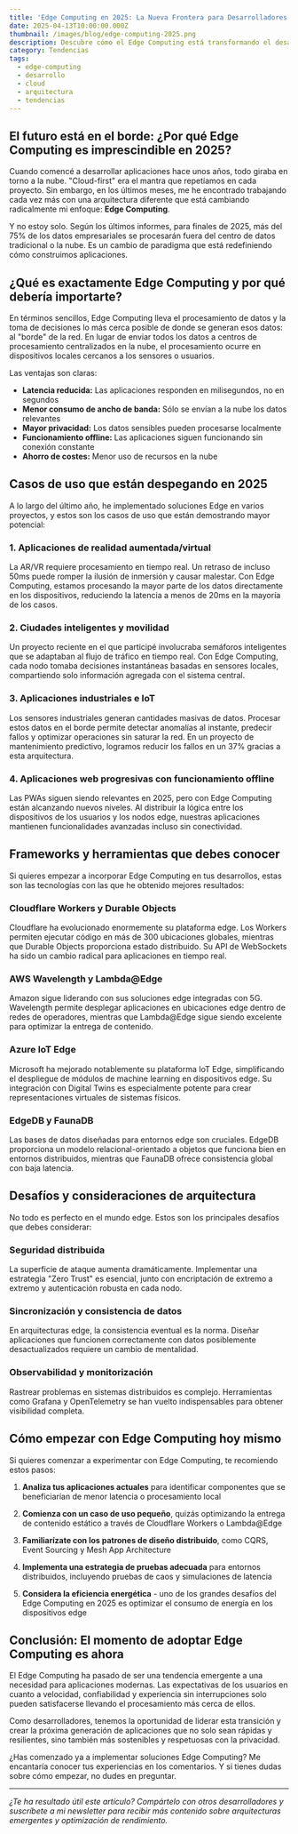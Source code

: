 ```yaml
---
title: 'Edge Computing en 2025: La Nueva Frontera para Desarrolladores'
date: 2025-04-13T10:00:00.000Z
thumbnail: /images/blog/edge-computing-2025.png
description: Descubre cómo el Edge Computing está transformando el desarrollo de aplicaciones y por qué deberías incorporarlo en tus proyectos este 2025.
category: Tendencias
tags:
  - edge-computing
  - desarrollo
  - cloud
  - arquitectura
  - tendencias
---
```


## El futuro está en el borde: ¿Por qué Edge Computing es imprescindible en 2025?

Cuando comencé a desarrollar aplicaciones hace unos años, todo giraba en torno a la nube. "Cloud-first" era el mantra que repetíamos en cada proyecto. Sin embargo, en los últimos meses, me he encontrado trabajando cada vez más con una arquitectura diferente que está cambiando radicalmente mi enfoque: **Edge Computing**.

Y no estoy solo. Según los últimos informes, para finales de 2025, más del 75% de los datos empresariales se procesarán fuera del centro de datos tradicional o la nube. Es un cambio de paradigma que está redefiniendo cómo construimos aplicaciones.

## ¿Qué es exactamente Edge Computing y por qué debería importarte?

En términos sencillos, Edge Computing lleva el procesamiento de datos y la toma de decisiones lo más cerca posible de donde se generan esos datos: al "borde" de la red. En lugar de enviar todos los datos a centros de procesamiento centralizados en la nube, el procesamiento ocurre en dispositivos locales cercanos a los sensores o usuarios.

Las ventajas son claras:

- **Latencia reducida:** Las aplicaciones responden en milisegundos, no en segundos
- **Menor consumo de ancho de banda:** Sólo se envían a la nube los datos relevantes
- **Mayor privacidad:** Los datos sensibles pueden procesarse localmente
- **Funcionamiento offline:** Las aplicaciones siguen funcionando sin conexión constante
- **Ahorro de costes:** Menor uso de recursos en la nube

## Casos de uso que están despegando en 2025

A lo largo del último año, he implementado soluciones Edge en varios proyectos, y estos son los casos de uso que están demostrando mayor potencial:

### 1. Aplicaciones de realidad aumentada/virtual

La AR/VR requiere procesamiento en tiempo real. Un retraso de incluso 50ms puede romper la ilusión de inmersión y causar malestar. Con Edge Computing, estamos procesando la mayor parte de los datos directamente en los dispositivos, reduciendo la latencia a menos de 20ms en la mayoría de los casos.

### 2. Ciudades inteligentes y movilidad

Un proyecto reciente en el que participé involucraba semáforos inteligentes que se adaptaban al flujo de tráfico en tiempo real. Con Edge Computing, cada nodo tomaba decisiones instantáneas basadas en sensores locales, compartiendo solo información agregada con el sistema central.

### 3. Aplicaciones industriales e IoT

Los sensores industriales generan cantidades masivas de datos. Procesar estos datos en el borde permite detectar anomalías al instante, predecir fallos y optimizar operaciones sin saturar la red. En un proyecto de mantenimiento predictivo, logramos reducir los fallos en un 37% gracias a esta arquitectura.

### 4. Aplicaciones web progresivas con funcionamiento offline

Las PWAs siguen siendo relevantes en 2025, pero con Edge Computing están alcanzando nuevos niveles. Al distribuir la lógica entre los dispositivos de los usuarios y los nodos edge, nuestras aplicaciones mantienen funcionalidades avanzadas incluso sin conectividad.

## Frameworks y herramientas que debes conocer

Si quieres empezar a incorporar Edge Computing en tus desarrollos, estas son las tecnologías con las que he obtenido mejores resultados:

### Cloudflare Workers y Durable Objects

Cloudflare ha evolucionado enormemente su plataforma edge. Los Workers permiten ejecutar código en más de 300 ubicaciones globales, mientras que Durable Objects proporciona estado distribuido. Su API de WebSockets ha sido un cambio radical para aplicaciones en tiempo real.

### AWS Wavelength y Lambda@Edge

Amazon sigue liderando con sus soluciones edge integradas con 5G. Wavelength permite desplegar aplicaciones en ubicaciones edge dentro de redes de operadores, mientras que Lambda@Edge sigue siendo excelente para optimizar la entrega de contenido.

### Azure IoT Edge

Microsoft ha mejorado notablemente su plataforma IoT Edge, simplificando el despliegue de módulos de machine learning en dispositivos edge. Su integración con Digital Twins es especialmente potente para crear representaciones virtuales de sistemas físicos.

### EdgeDB y FaunaDB

Las bases de datos diseñadas para entornos edge son cruciales. EdgeDB proporciona un modelo relacional-orientado a objetos que funciona bien en entornos distribuidos, mientras que FaunaDB ofrece consistencia global con baja latencia.

## Desafíos y consideraciones de arquitectura

No todo es perfecto en el mundo edge. Estos son los principales desafíos que debes considerar:

### Seguridad distribuida

La superficie de ataque aumenta dramáticamente. Implementar una estrategia "Zero Trust" es esencial, junto con encriptación de extremo a extremo y autenticación robusta en cada nodo.

### Sincronización y consistencia de datos

En arquitecturas edge, la consistencia eventual es la norma. Diseñar aplicaciones que funcionen correctamente con datos posiblemente desactualizados requiere un cambio de mentalidad.

### Observabilidad y monitorización

Rastrear problemas en sistemas distribuidos es complejo. Herramientas como Grafana y OpenTelemetry se han vuelto indispensables para obtener visibilidad completa.

## Cómo empezar con Edge Computing hoy mismo

Si quieres comenzar a experimentar con Edge Computing, te recomiendo estos pasos:

1. **Analiza tus aplicaciones actuales** para identificar componentes que se beneficiarían de menor latencia o procesamiento local

2. **Comienza con un caso de uso pequeño**, quizás optimizando la entrega de contenido estático a través de Cloudflare Workers o Lambda@Edge

3. **Familiarízate con los patrones de diseño distribuido**, como CQRS, Event Sourcing y Mesh App Architecture

4. **Implementa una estrategia de pruebas adecuada** para entornos distribuidos, incluyendo pruebas de caos y simulaciones de latencia

5. **Considera la eficiencia energética** - uno de los grandes desafíos del Edge Computing en 2025 es optimizar el consumo de energía en los dispositivos edge

## Conclusión: El momento de adoptar Edge Computing es ahora

El Edge Computing ha pasado de ser una tendencia emergente a una necesidad para aplicaciones modernas. Las expectativas de los usuarios en cuanto a velocidad, confiabilidad y experiencia sin interrupciones solo pueden satisfacerse llevando el procesamiento más cerca de ellos.

Como desarrolladores, tenemos la oportunidad de liderar esta transición y crear la próxima generación de aplicaciones que no solo sean rápidas y resilientes, sino también más sostenibles y respetuosas con la privacidad.

¿Has comenzado ya a implementar soluciones Edge Computing? Me encantaría conocer tus experiencias en los comentarios. Y si tienes dudas sobre cómo empezar, no dudes en preguntar.

---

*¿Te ha resultado útil este artículo? Compártelo con otros desarrolladores y suscríbete a mi newsletter para recibir más contenido sobre arquitecturas emergentes y optimización de rendimiento.*